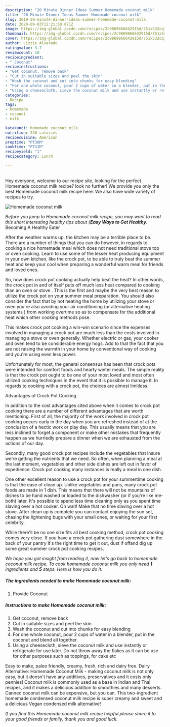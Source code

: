 ```yaml
---
description: "20 Minute Dinner Ideas Summer Homemade coconut milk"
title: "20 Minute Dinner Ideas Summer Homemade coconut milk"
slug: 3019-20-minute-dinner-ideas-summer-homemade-coconut-milk
date: 2020-09-03T12:21:50.671Z
image: https://img-global.cpcdn.com/recipes/2c9869866642915d/751x532cq70/homemade-coconut-milk-recipe-main-photo.jpg
thumbnail: https://img-global.cpcdn.com/recipes/2c9869866642915d/751x532cq70/homemade-coconut-milk-recipe-main-photo.jpg
cover: https://img-global.cpcdn.com/recipes/2c9869866642915d/751x532cq70/homemade-coconut-milk-recipe-main-photo.jpg
author: Lizzie Alvarado
ratingvalue: 3.7
reviewcount: 10
recipeingredient:
- " Coconut"
recipeinstructions:
- "Get coconut, remove back"
- "Cut in suitable sizes and peel the skin"
- "Wash the coconut and cut into chunks for easy blending"
- "For one whole coconut, pour 2 cups of water in a blender, put in the coconut and blend all together."
- "Using a cheesecloth, sieve the coconut milk and use instantly or refrigerate for use later. Do not throw away the flakes as it can be use for other purposes such as toppings, for cake etc"
categories:
- Recipe
tags:
- homemade
- coconut
- milk

katakunci: homemade coconut milk 
nutrition: 240 calories
recipecuisine: American
preptime: "PT36M"
cooktime: "PT31M"
recipeyield: "1"
recipecategory: Lunch

---
```

<br>
Hey everyone, welcome to our recipe site, looking for the perfect Homemade coconut milk recipe? look no further! We provide you only the best Homemade coconut milk recipe here. We also have wide variety of recipes to try.
<br>


![Homemade coconut milk](https://img-global.cpcdn.com/recipes/2c9869866642915d/751x532cq70/homemade-coconut-milk-recipe-main-photo.jpg)

<i>Before you jump to Homemade coconut milk recipe, you may want to read this short interesting healthy tips about {<strong>Easy Ways to Get Healthy</strong>.</i>
Becoming A Healthy Eater


After the weather warms up, the kitchen may be a terrible place to be. There are a number of things that you can do however, in regards to cooking a nice homemade meal which does not need traditional stove top or oven cooking. Learn to use some of the lesser heat producing equipment in your own kitchen, like the crock pot, to be able to truly beat the summer heat and keep your cool when preparing a wonderful warm meal for friends and loved ones.

So, how does crock pot cooking actually help beat the heat? In other words, the crock pot in and of itself puts off much less heat compared to cooking than an oven or stove . This is the first and maybe the very best reason to utilize the crock pot on your summer meal preparation. You should also consider the fact that by not heating the home by utilizing your stove or oven you're also avoiding your air conditioning (or alternative heating systems ) from working overtime so as to compensate for the additional heat which other cooking methods pose.

This makes crock pot cooking a win-win scenario since the expenses involved in managing a crock pot are much less than the costs involved in managing a stove or oven generally. Whether electric or gas, your cooker and oven tend to be considerable energy hogs. Add to that the fact that you are not raising the warmth in your home by conventional way of cooking and you're using even less power.

Unfortunately for most, the general consensus has been that crock pots were intended for comfort foods and hearty winter meals.  The simple reality is that the crock pot ought to be one of your most loved and most often utilized cooking techniques in the event that it is possible to manage it. In regards to cooking with a crock pot, the choices are almost limitless.  

Advantages of Crock Pot Cooking

In addition to the cost advantages cited above when it comes to crock pot cooking there are a number of different advantages that are worth mentioning. First of all, the majority of the work involved in crock pot cooking occurs early in the day when you are refreshed instead of at the conclusion of a hectic work or play day. This usually means that you are less inclined to forget a component or make other mistakes that frequently happen as we hurriedly prepare a dinner when we are exhausted from the actions of our day.

Secondly, many good crock pot recipes include the vegetables that insure we're getting the nutrients that we need. So often, when planning a meal at the last moment, vegetables and other side dishes are left out in favor of expedience. Crock pot cooking many instances is really a meal in one dish.

One other excellent reason to use a crock pot for your summertime cooking is that the ease of clean up.  Unlike vegetables and pans, many crock pot foods are made in 1 dish. This means that there will not be mountains of dishes to be hand washed or loaded to the dishwasher (or if you're like me-both) later. It's possible to spend less time cleaning only as you spent time slaving over a hot cooker. Oh wait! Make that no time slaving over a hot stove. After clean up is complete you can contact enjoying the sun set, chasing the lightening bugs with your small ones, or waiting for your first celebrity.

While there'll be no one size fits all best cooking method, crock pot cooking comes very close. If you have a crock pot gathering dust somewhere in the back of your pantry it's the right time to get it out, dust if offand dig up some great summer crock pot cooking recipes.


<i>We hope you got insight from reading it, now let's go back to homemade coconut milk recipe. To cook homemade coconut milk you only need <strong>1</strong> ingredients and <strong>5</strong> steps. Here is how you do it.
</i>

##### The ingredients needed to make Homemade coconut milk:

1. Provide  Coconut


##### Instructions to make Homemade coconut milk:

1. Get coconut, remove back
1. Cut in suitable sizes and peel the skin
1. Wash the coconut and cut into chunks for easy blending
1. For one whole coconut, pour 2 cups of water in a blender, put in the coconut and blend all together.
1. Using a cheesecloth, sieve the coconut milk and use instantly or refrigerate for use later. Do not throw away the flakes as it can be use for other purposes such as toppings, for cake etc


Easy to make, paleo friendly, creamy, fresh, rich and dairy free. Dairy Alternative: Homemade Coconut Milk - making coconut milk is not only easy, but it doesn&#39;t have any additives, preservatives and it costs only pennies! Coconut milk is commonly used as a base in Indian and Thai recipes, and it makes a delicious addition to smoothies and many desserts. Canned coconut milk can be expensive, but you can. This two-ingredient homemade condensed coconut milk recipe is super creamy and sweet and a delicious Vegan condensed milk alternative! 

<i>If you find this Homemade coconut milk recipe helpful please share it to your good friends or family, thank you and good luck.</i>
